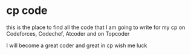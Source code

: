  # cp code
this is the place to find all the code that I am going to write for my cp on Codeforces, Codechef, Atcoder
and on Topcoder 



I will become a great coder and great in cp wish me luck 
